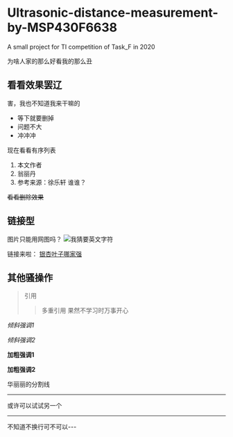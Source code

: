 # Ultrasonic-distance-measurement-by-MSP430F6638
A small project for TI competition of Task_F in 2020

为啥人家的那么好看我的那么丑

## 看看效果罢辽
害，我也不知道我来干嘛的
+ 等下就要删掉
+ 问题不大
+ 冲冲冲

现在看看有序列表

1. 本文作者
2. 翁丽丹
3. 参考来源：徐乐轩 谁谁？

~~看看删除效果~~

## 链接型
图片只能用网图吗？
![我猜要英文字符](https://image.baidu.com/search/detail?ct=503316480&z=0&ipn=d&word=%E9%93%B6%E6%9D%8F&step_word=&hs=0&pn=1&spn=0&di=2750&pi=0&rn=1&tn=baiduimagedetail&is=0%2C0&istype=0&ie=utf-8&oe=utf-8&in=&cl=2&lm=-1&st=undefined&cs=3418537857%2C1915292898&os=394087017%2C804583197&simid=3535184971%2C542934824&adpicid=0&lpn=0&ln=1873&fr=&fmq=1605864022371_R&fm=&ic=undefined&s=undefined&hd=undefined&latest=undefined&copyright=undefined&se=&sme=&tab=0&width=undefined&height=undefined&face=undefined&ist=&jit=&cg=&bdtype=0&oriquery=&objurl=http%3A%2F%2Fn.sinaimg.cn%2Ftranslate%2F625%2Fw400h225%2F20180708%2FmcUA-hezpzwt5627957.gif&fromurl=ippr_z2C%24qAzdH3FAzdH3Fh_z%26e3Bftgw_z%26e3Bv54_z%26e3BvgAzdH3Fw6ptvsj_808d8cc0dd_mma1mv9wa8laavj8x_z%26e3Bip4s&gsm=2&rpstart=0&rpnum=0&islist=&querylist=&force=undefined)

链接来啦：
[银杏叶子哪家强](https://image.baidu.com/search/detail?ct=503316480&z=0&ipn=d&word=%E9%93%B6%E6%9D%8F&step_word=&hs=0&pn=1&spn=0&di=2750&pi=0&rn=1&tn=baiduimagedetail&is=0%2C0&istype=0&ie=utf-8&oe=utf-8&in=&cl=2&lm=-1&st=undefined&cs=3418537857%2C1915292898&os=394087017%2C804583197&simid=3535184971%2C542934824&adpicid=0&lpn=0&ln=1873&fr=&fmq=1605864022371_R&fm=&ic=undefined&s=undefined&hd=undefined&latest=undefined&copyright=undefined&se=&sme=&tab=0&width=undefined&height=undefined&face=undefined&ist=&jit=&cg=&bdtype=0&oriquery=&objurl=http%3A%2F%2Fn.sinaimg.cn%2Ftranslate%2F625%2Fw400h225%2F20180708%2FmcUA-hezpzwt5627957.gif&fromurl=ippr_z2C%24qAzdH3FAzdH3Fh_z%26e3Bftgw_z%26e3Bv54_z%26e3BvgAzdH3Fw6ptvsj_808d8cc0dd_mma1mv9wa8laavj8x_z%26e3Bip4s&gsm=2&rpstart=0&rpnum=0&islist=&querylist=&force=undefined)

## 其他骚操作
>引用
>>多重引用
>果然不学习时万事开心

*倾斜强调1*

_倾斜强调2_

**加粗强调1**

__加粗强调2__

华丽丽的分割线

***

或许可以试试另一个

---

不知道不换行可不可以---

